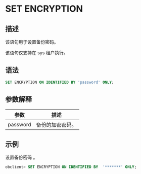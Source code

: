 # SET ENCRYPTION

## 描述

该语句用于设置备份密码。

该语句仅支持在 sys 租户执行。

## 语法

```sql
SET ENCRYPTION ON IDENTIFIED BY 'password' ONLY;
```

## 参数解释

|    参数    |    描述    |
|----------|----------|
| password | 备份的加密密码。 |

## 示例

设置备份密码 。

```sql
obclient> SET ENCRYPTION ON IDENTIFIED BY  '*******' ONLY;
```
